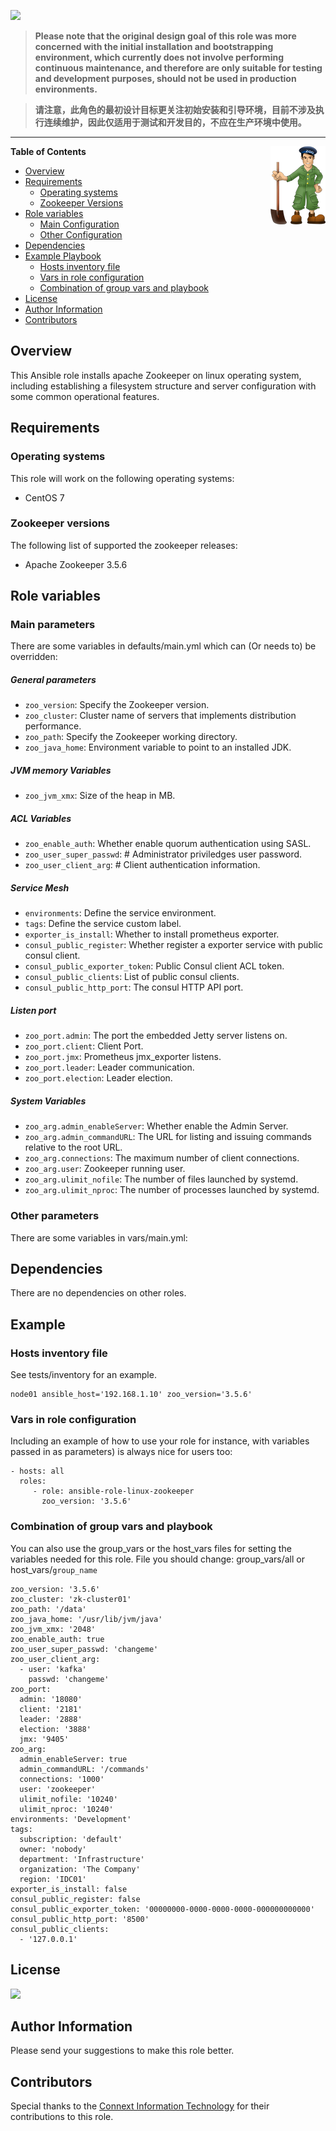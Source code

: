 ![](https://img.shields.io/badge/Ansible-zookeeper-green.svg?logo=angular&style=for-the-badge)

>__Please note that the original design goal of this role was more concerned with the initial installation and bootstrapping environment, which currently does not involve performing continuous maintenance, and therefore are only suitable for testing and development purposes,  should not be used in production environments.__

>__请注意，此角色的最初设计目标更关注初始安装和引导环境，目前不涉及执行连续维护，因此仅适用于测试和开发目的，不应在生产环境中使用。__
___

<p><img src="https://raw.githubusercontent.com/goldstrike77/goldstrike77.github.io/master/img/logo/logo_zookeeper.png" align="right" /></p>

__Table of Contents__

- [Overview](#overview)
- [Requirements](#requirements)
  * [Operating systems](#operating-systems)
  * [Zookeeper Versions](#zookeeper-versions)
- [ Role variables](#Role-variables)
  * [Main Configuration](#Main-parameters)
  * [Other Configuration](#Other-parameters)
- [Dependencies](#dependencies)
- [Example Playbook](#example-playbook)
  * [Hosts inventory file](#Hosts-inventory-file)
  * [Vars in role configuration](#vars-in-role-configuration)
  * [Combination of group vars and playbook](#combination-of-group-vars-and-playbook)
- [License](#license)
- [Author Information](#author-information)
- [Contributors](#Contributors)

## Overview
This Ansible role installs apache Zookeeper on linux operating system, including establishing a filesystem structure and server configuration with some common operational features.

## Requirements
### Operating systems
This role will work on the following operating systems:

  * CentOS 7

### Zookeeper versions

The following list of supported the zookeeper releases:

* Apache Zookeeper 3.5.6

## Role variables
### Main parameters #
There are some variables in defaults/main.yml which can (Or needs to) be overridden:

##### General parameters
* `zoo_version`: Specify the Zookeeper version.
* `zoo_cluster`: Cluster name of servers that implements distribution performance.
* `zoo_path`: Specify the Zookeeper working directory.
* `zoo_java_home`: Environment variable to point to an installed JDK.

##### JVM memory Variables
* `zoo_jvm_xmx`: Size of the heap in MB.

##### ACL Variables
* `zoo_enable_auth`: Whether enable quorum authentication using SASL.
* `zoo_user_super_passwd`: # Administrator priviledges user password.
* `zoo_user_client_arg`: # Client authentication information.

##### Service Mesh
* `environments`: Define the service environment.
* `tags`: Define the service custom label.
* `exporter_is_install`: Whether to install prometheus exporter.
* `consul_public_register`: Whether register a exporter service with public consul client.
* `consul_public_exporter_token`: Public Consul client ACL token.
* `consul_public_clients`: List of public consul clients.
* `consul_public_http_port`: The consul HTTP API port.

##### Listen port
* `zoo_port.admin`: The port the embedded Jetty server listens on.
* `zoo_port.client`: Client Port.
* `zoo_port.jmx`: Prometheus jmx_exporter listens.
* `zoo_port.leader`: Leader communication.
* `zoo_port.election`: Leader election.

##### System Variables
* `zoo_arg.admin_enableServer`: Whether enable the Admin Server.
* `zoo_arg.admin_commandURL`: The URL for listing and issuing commands relative to the root URL.
* `zoo_arg.connections`: The maximum number of client connections.
* `zoo_arg.user`: Zookeeper running user.
* `zoo_arg.ulimit_nofile`: The number of files launched by systemd.
* `zoo_arg.ulimit_nproc`: The number of processes launched by systemd.

### Other parameters
There are some variables in vars/main.yml:

## Dependencies
There are no dependencies on other roles.

## Example

### Hosts inventory file
See tests/inventory for an example.

    node01 ansible_host='192.168.1.10' zoo_version='3.5.6'

### Vars in role configuration
Including an example of how to use your role for instance, with variables passed in as parameters) is always nice for users too:

    - hosts: all
      roles:
         - role: ansible-role-linux-zookeeper
           zoo_version: '3.5.6'

### Combination of group vars and playbook
You can also use the group_vars or the host_vars files for setting the variables needed for this role. File you should change: group_vars/all or host_vars/`group_name`

    zoo_version: '3.5.6'
    zoo_cluster: 'zk-cluster01'
    zoo_path: '/data'
    zoo_java_home: '/usr/lib/jvm/java'
    zoo_jvm_xmx: '2048'
    zoo_enable_auth: true
    zoo_user_super_passwd: 'changeme'
    zoo_user_client_arg:
      - user: 'kafka'
        passwd: 'changeme'
    zoo_port:
      admin: '18080'
      client: '2181'
      leader: '2888'
      election: '3888'
      jmx: '9405'
    zoo_arg:
      admin_enableServer: true
      admin_commandURL: '/commands'
      connections: '1000'
      user: 'zookeeper'
      ulimit_nofile: '10240'
      ulimit_nproc: '10240'
    environments: 'Development'
    tags:
      subscription: 'default'
      owner: 'nobody'
      department: 'Infrastructure'
      organization: 'The Company'
      region: 'IDC01'
    exporter_is_install: false
    consul_public_register: false
    consul_public_exporter_token: '00000000-0000-0000-0000-000000000000'
    consul_public_http_port: '8500'
    consul_public_clients:
      - '127.0.0.1'

## License

![](https://img.shields.io/badge/MIT-purple.svg?style=for-the-badge)

## Author Information
Please send your suggestions to make this role better.

## Contributors
Special thanks to the [Connext Information Technology](http://www.connext.com.cn) for their contributions to this role.
